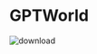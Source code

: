 # GPTWorld

![download](https://user-images.githubusercontent.com/35882/234447242-5d66494d-9ecb-4e61-a45d-b241d6688ffe.gif)
